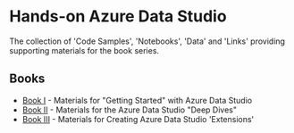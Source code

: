 # Hands-on Azure Data Studio

The collection of 'Code Samples', 'Notebooks', 'Data' and 'Links' providing supporting materials for the book series.

## Books

- [Book I](Book_I/readme.md) - Materials for "Getting Started" with Azure Data Studio
- [Book II](Book_II/readme.md) - Materials for the Azure Data Studio "Deep Dives"
- [Book III](Book_III/readme.md) - Materials for Creating Azure Data Studio 'Extensions'